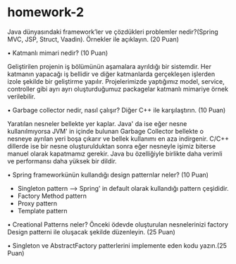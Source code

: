 # homework-2

Java dünyasındaki framework’ler ve çözdükleri problemler nedir?(Spring MVC, JSP,
Struct, Vaadin). Örnekler ile açıklayın. (20 Puan)




• Katmanlı mimari nedir? (10 Puan)

  Geliştirilen projenin iş bölümünün aşamalara ayrıldığı bir sistemdir. Her katmanın yapacağı iş bellidir ve diğer katmanlarda gerçekleşen işlerden izole şekilde bir geliştirme yapılır. Projelerimizde yaptığımız model, service, controller gibi ayrı ayrı oluşturduğumuz packagelar katmanlı mimariye örnek verilebilir. 

• Garbage collector nedir, nasıl çalışır? Diğer C++ ile karşılaştırın. (10 Puan)

  Yaratılan nesneler bellekte yer kaplar. Java' da ise eğer nesne kullanılmıyorsa JVM' in içinde bulunan Garbage Collector bellekte o nesneye ayrılan yeri
  boşa çıkarır ve bellek kullanımı en aza indirgenir. C/C++ dillerde ise bir nesne oluşturulduktan sonra eğer nesneyle işimiz biterse manuel olarak         kapatmamız gerekir. Java bu özelliğiyle birlikte daha verimli ve performansı daha yüksek bir dildir. 

• Spring frameworkünün kullandığı design patternlar neler? (10 Puan)

  - Singleton pattern --> Spring' in default olarak kullandığı pattern çeşididir. 
  - Factory Method pattern
  - Proxy pattern
  - Template pattern


• Creational Patterns neler? Önceki ödevde oluşturulan nesnelerinizi factory Design
patterni ile oluşacak şekilde düzenleyin. (25 Puan)

• Singleton ve AbstractFactory patterlerini implemente eden kodu yazın.(25 Puan)
